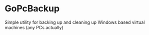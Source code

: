 GoPcBackup
==========

Simple utility for backing up and cleaning up Windows based virtual machines (any PCs actually)
